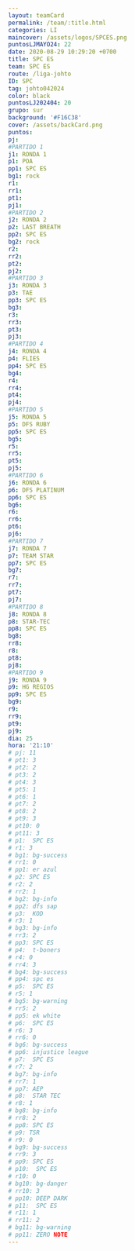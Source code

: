 ```yaml
---
layout: teamCard
permalink: /team/:title.html
categories: LI
maincover: /assets/logos/SPCES.png
puntosLJMAYO24: 22
date: 2020-08-29 10:29:20 +0700
title: SPC ES
team: SPC ES
route: /liga-johto
ID: SPC
tag: johto042024
color: black
puntosLJ202404: 20
grupo: sur
background: '#F16C38'
cover: /assets/backCard.png
puntos: 
pj: 
#PARTIDO 1
j1: RONDA 1
p1: POA
pp1: SPC ES
bg1: rock
r1: 
rr1: 
pt1: 
pj1: 
#PARTIDO 2
j2: RONDA 2
p2: LAST BREATH
pp2: SPC ES
bg2: rock
r2: 
rr2: 
pt2: 
pj2: 
#PARTIDO 3
j3: RONDA 3
p3: TAE
pp3: SPC ES
bg3:
r3: 
rr3: 
pt3: 
pj3: 
#PARTIDO 4
j4: RONDA 4
p4: FLIES
pp4: SPC ES
bg4: 
r4: 
rr4: 
pt4: 
pj4: 
#PARTIDO 5
j5: RONDA 5
p5: DFS RUBY
pp5: SPC ES
bg5: 
r5: 
rr5: 
pt5: 
pj5: 
#PARTIDO 6
j6: RONDA 6
p6: DFS PLATINUM
pp6: SPC ES
bg6: 
r6: 
rr6: 
pt6: 
pj6: 
#PARTIDO 7
j7: RONDA 7
p7: TEAM STAR 
pp7: SPC ES
bg7: 
r7: 
rr7: 
pt7: 
pj7: 
#PARTIDO 8
j8: RONDA 8
p8: STAR-TEC
pp8: SPC ES
bg8: 
rr8: 
r8: 
pt8: 
pj8: 
#PARTIDO 9
j9: RONDA 9
p9: HG REGIOS
pp9: SPC ES
bg9:
r9: 
rr9: 
pt9: 
pj9: 
dia: 25
hora: '21:10'
# pj: 11
# pt1: 3
# pt2: 2
# pt3: 2
# pt4: 3
# pt5: 1
# pt6: 1
# pt7: 2
# pt8: 2
# pt9: 3
# pt10: 0
# pt11: 3
# p1:  SPC ES
# r1: 3
# bg1: bg-success
# rr1: 0
# pp1: er azul
# p2: SPC ES
# r2: 2
# rr2: 1
# bg2: bg-info
# pp2: dfs sap
# p3:  KOD
# r3: 1
# bg3: bg-info
# rr3: 2
# pp3: SPC ES
# p4:  t-boners
# r4: 0
# rr4: 3
# bg4: bg-success
# pp4: spc es
# p5:  SPC ES
# r5: 1
# bg5: bg-warning
# rr5: 2
# pp5: ek white
# p6:  SPC ES
# r6: 3
# rr6: 0
# bg6: bg-success
# pp6: injustice league
# p7:  SPC ES
# r7: 2
# bg7: bg-info
# rr7: 1
# pp7: AEP
# p8:  STAR TEC
# r8: 1
# bg8: bg-info
# rr8: 2
# pp8: SPC ES
# p9: TSR
# r9: 0
# bg9: bg-success
# rr9: 3
# pp9: SPC ES
# p10:  SPC ES
# r10: 0
# bg10: bg-danger
# rr10: 3
# pp10: DEEP DARK
# p11:  SPC ES
# r11: 1
# rr11: 2
# bg11: bg-warning
# pp11: ZERO NOTE
---
```



